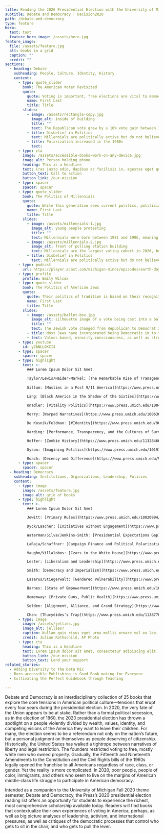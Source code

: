```yaml
---
title: Reading the 2020 Presidential Election with the University of Michigan Press
subtitle: Debate and Democracy | Decision2020
path: /debate-and-democracy
type: feature
hero:
  text: test
  feature_hero_image: /assets/hero.jpg
feature_image:
  file: /assets/feature.jpg
  alt: books in a grid
  caption: ""
  credit: ""
sections:
  - heading: Debate
    subheading: People, Culture, Identity, History
    content:
      - type: quote_slider
        book: The American Voter Revisited
        quote:
          quote: Voting is important, free elections are vital to democracy, and U.S. presidential elections are among the most significant elections in the world.
          name: First Last
          title: Title
        slides:
          - image: /assets/rectangle-copy.jpg
            image_alt: inside of building
            title: ""
            text: The Republican vote grew by a 10% vote gain between 1996 and 2004
          - title: Disbelief in Politics
            text: Millennials are politically active but do not believe in traditional politics—“the system is rigged.” For example, they have the highest belief in climate change but do not support policy-centered climate change initiatives
          - title: Polarization increased in the 1980s
            text:
      - type: cta
        image: /assets/accessible-books-work-on-any-device.jpg
        image_alt: Person holding phone
        heading: This is a headline
        text: Cras justo odio, dapibus ac facilisis in, egestas eget quam. Praesent commodo cursus magna, vel scelerisque nisl consectetur et. Integer posuere erat a ante venenatis dapibus posuere.
        button_text: Call to action
        button_link: /our-mission
      - type: spacer
        spacer: spacer
      - type: quote_slider
        book: The Politics of Millennials
        quote:
          quote: While this generation sees current politics, politicians, and institutions as out of touch with their values and norms, they do believe government can be a vehicle for good in the world.
          name: First Last
          title: Title
        slides:
          - image: /assets/millennials-1.jpg
            image_alt: young people protesting
            title: ""
            text: Millennials were born between 1981 and 1996, meaning that in 2020, the oldest Millennials are 39 and the youngest are 24.
          - image: /assets/millennials-2.jpg
            image_alt: front of polling station building
            text: Millennials are the largest voting cohort in 2020, but like all young people they do not vote in large numbers
          - title: Disbelief in Politics
            text: Millennials are politically active but do not believe in traditional politics—“the system is rigged.” For example, they have the highest belief in climate change but do not support policy-centered climate change initiatives
      - type: podcast
        url: https://player.acast.com/michigan-minds/episodes/earth-day-at-50-andrew-gronewold-on-water-resource-managemen#?secret=hHZy80EaYm
      - type: profile
        profile: Emily Wilcox
      - type: quote_slider
        book: The Politics of American Jews
        quote:
          quote: Their politics of tradition is based on their recognition that they have prospered under the politics and economics of a liberal pluralistic society.
          name: First Last
          title: Title
        slides:
          - image: /assets/ballot-box.jpg
            image_alt: silhouette image of a vote being cast into a ballot box
            title: ""
            text: The Jewish vote changed from Republican to Democrat in the 1920s
          - title: Most Jews have incorporated being Democratic in to their social identity as Jews.
          - text: Values-based, minority consciousness, as well as strong historical memory as immigrants-to-Americans keeps the Jewish vote primarily Democratic
      - type: youtube
        id: y7bNLLOKCI4
      - type: spacer
        spacer: spacer
      - type: highlight
        text: >-
          ### Lorem Ipsum Dolor Sit Amet

          Taylor/Lewis/Haider-Markel: [The Remarkable Rise of Transgender Rights](https://www.press.umich.edu/9448956/remarkable_rise_of_transgender_rights)  
          
          Gillum: [Muslims in a Post 9/11 America](https://www.press.umich.edu/9765804/muslims_in_a_post_9_11_america)  
          
          Lang: [Black America in the Shadow of the Sixties](https://www.press.umich.edu/6011515/black_america_in_the_shadow_of_the_sixties)  

          Knadler: [Vitality Politics](https://www.press.umich.edu/10043897/vitality_politics)  

          Merry: [Warped Narratives](https://www.press.umich.edu/10063035/warped_narratives)  

          De Kosnik/Feldman: [#Identity](https://www.press.umich.edu/9697041)  

          Harding: [Performance, Transparency, and the Cultures of Surveillance](https://www.press.umich.edu/9780711/performance_transparency_and_the_cultures_of_surveillance)  

          Hoffer: [Zombie History](https://www.press.umich.edu/11328466/zombie_history)  

          Dyson: [Imagining Politics](https://www.press.umich.edu/10191912/imagining_politics)  

          Roach: [Decency and Difference](https://www.press.umich.edu/9394395/decency_and_difference)  
      - type: spacer
        spacer: spacer
  - heading: Democracy
    subheading: Institutions, Organizations, Leadership, Policies
    content:
      - type: image
        image: /assets/feature.jpg
        image_alt: grid of books
      - type: highlight
        text: >-
          ### Lorem Ipsum Dolor Sit Amet

          Jewitt: [Primary Rules](https://www.press.umich.edu/10020994/primary_rules)  

          Dyck/Lascher: [Initiatives without Engagement](https://www.press.umich.edu/9993024/initiatives_without_engagement)  

          Waterman/Silva/Jenkins-Smith: [Presidential Expectations Gap](https://www.press.umich.edu/5470718/presidential_expectations_gap)  

          LaRaja/Schaffner: [Campaign Finance and Political Polarization](https://www.press.umich.edu/4882255/campaign_finance_and_political_polarization)  

          Vaughn/Villalobos: [Czars in the White House](https://www.press.umich.edu/7774485/czars_in_the_white_house)  

          Lester: [Liberalism and Leadership](https://www.press.umich.edu/9385856/liberalism_and_leadership)  

          Smith: [Democracy and Imperialism](https://www.press.umich.edu/11301249/democracy_and_imperialism)  

          Lazarus/Stiegerwalt: [Gendered Vulnerability](https://www.press.umich.edu/9718595/gendered_vulnerability)  

          Barnes: [State of Empowerment](https://www.press.umich.edu/10131793/state_of_empowerment)  

          Hemenway: [Private Guns, Public Health](https://www.press.umich.edu/9725179/private_guns_public_health_new_ed)  

          Selden: [Alignment, Alliance, and Grand Strategy](https://www.press.umich.edu/8772580/alignment_alliance_and_american_grand_strategy)  

          Chan: [Thucydides’s Trap](https://www.press.umich.edu/11387702/thucydidess_trap)  
      - type: image
        image: /assets/jellies.jpg
        image_alt: jellies?
        caption: Nullam quis risus eget urna mollis ornare vel eu leo.
        credit: Julian Rothschild, AP Photo
      - type: cta
        heading: This is a headline
        text: Lorem ipsum dolor sit amet, consectetur adipiscing elit.
        button_link: /our-mission
        button_text: Lend your support
related_stories:
  - Adding Diversity to the Data Mix
  - Born-accessible Publishing is Good Book-making for Everyone
  - Cultivating the Perfect Guidebook through Teaching
	
---
```


Debate and Democracy is an interdisciplinary collection of 25 books that explore the core tensions in American political culture—tensions that erupt every four years during the presidential election. In 2020, the very fate of the Union appears to be at stake. Rather than a formal political secession, as in the election of 1860, the 2020 presidential election has thrown a spotlight on a people violently divided by wealth, values, identity, and competing visions of the America they want to leave their children. For many, the election seems to be a referendum not only on the nation’s future, but a personal judgment on themselves as people deserving of citizenship. Historically, the United States has walked a tightrope between narratives of liberty and legal restriction. The founders restricted voting to free, mostly white men who owned property. Gradually, the Fifteenth and Nineteenth Amendments to the Constitution and the Civil Rights bills of the 1960s legally opened the franchise to all Americans regardless of race, class, or gender. Yet the reality is more complicated. In 2020, poor people, people of color, immigrants, and others who seem to live on the margins of American middle-class life struggle to participate in American democracy.

Intended as a companion to the University of Michigan Fall 2020 theme semester, Debate and Democracy, the Press’s 2020 presidential election reading list offers an opportunity for students to experience the richest, most comprehensive scholarship available today. Readers will find books that contextualize their own experiences of voting in America, perhaps, as well as big picture analyses of leadership, activism, and international pressures, as well as critiques of the democratic processes that control who gets to sit in the chair, and who gets to pull the lever.
